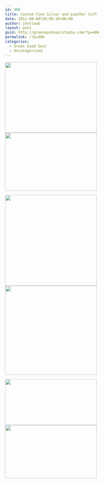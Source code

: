 ```yaml
---
id: 406
title: Custom Fine Silver and Leather Cuff
date: 2011-08-04T20:08:28+00:00
author: shotlowb
layout: post
guid: http://greeneyedsoulstudio.com/?p=406
permalink: /?p=406
categories:
  - Green Eyed Soul
  - Uncategorized
---
```

[<img class="alignnone size-medium wp-image-407" title="OLYMPUS DIGITAL CAMERA" src="http://greeneyedsoulstudio.com/wp-content/uploads/2011/08/africahorseshoecuff-027-300x230.jpg" alt="" width="300" height="230" />](http://greeneyedsoulstudio.com/wp-content/uploads/2011/08/africahorseshoecuff-027.jpg)[<img class="alignnone size-medium wp-image-408" title="OLYMPUS DIGITAL CAMERA" src="http://greeneyedsoulstudio.com/wp-content/uploads/2011/08/africahorseshoecuff-028-300x189.jpg" alt="" width="300" height="189" />](http://greeneyedsoulstudio.com/wp-content/uploads/2011/08/africahorseshoecuff-028.jpg)

[<img class="alignnone size-medium wp-image-409" title="OLYMPUS DIGITAL CAMERA" src="http://greeneyedsoulstudio.com/wp-content/uploads/2011/08/africahorseshoecuff-033-300x296.jpg" alt="" width="300" height="296" />](http://greeneyedsoulstudio.com/wp-content/uploads/2011/08/africahorseshoecuff-033.jpg)[<img class="alignnone size-medium wp-image-410" title="OLYMPUS DIGITAL CAMERA" src="http://greeneyedsoulstudio.com/wp-content/uploads/2011/08/africahorseshoecuff-034-300x290.jpg" alt="" width="300" height="290" />](http://greeneyedsoulstudio.com/wp-content/uploads/2011/08/africahorseshoecuff-034.jpg)

[<img class="alignnone size-medium wp-image-411" title="OLYMPUS DIGITAL CAMERA" src="http://greeneyedsoulstudio.com/wp-content/uploads/2011/08/africahorseshoecuff-022-300x150.jpg" alt="" width="300" height="150" />](http://greeneyedsoulstudio.com/wp-content/uploads/2011/08/africahorseshoecuff-022.jpg)[<img class="alignnone size-medium wp-image-412" title="OLYMPUS DIGITAL CAMERA" src="http://greeneyedsoulstudio.com/wp-content/uploads/2011/08/africahorseshoecuff-024-300x173.jpg" alt="" width="300" height="173" />](http://greeneyedsoulstudio.com/wp-content/uploads/2011/08/africahorseshoecuff-024.jpg)